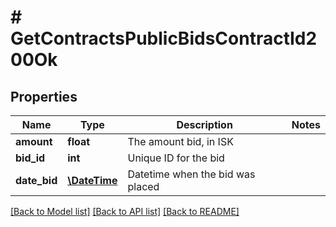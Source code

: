 # # GetContractsPublicBidsContractId200Ok

## Properties

Name | Type | Description | Notes
------------ | ------------- | ------------- | -------------
**amount** | **float** | The amount bid, in ISK | 
**bid_id** | **int** | Unique ID for the bid | 
**date_bid** | [**\DateTime**](\DateTime.md) | Datetime when the bid was placed | 

[[Back to Model list]](../../README.md#documentation-for-models) [[Back to API list]](../../README.md#documentation-for-api-endpoints) [[Back to README]](../../README.md)


